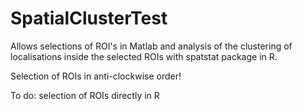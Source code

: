 # SpatialClusterTest

Allows selections of ROI's in Matlab and analysis of the clustering of localisations inside the selected ROIs with spatstat package in R.

Selection of ROIs in anti-clockwise order!

To do: selection of ROIs directly in R

